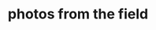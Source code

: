 ---
layout: project
title: "photos from the field"
permalink: "/Gallery/"
description: " "
image: "/assets/images/gen/content/smile.png"
gallery_limit: 100
gallery:
  - image: "https://raw.githubusercontent.com/evan-lahr/photos/main/ak.jpg" 
  - image: "https://raw.githubusercontent.com/evan-lahr/photos/main/ast10.jpg" 
  - image: "https://raw.githubusercontent.com/evan-lahr/photos/main/ast11.jpg" 
  - image: "https://raw.githubusercontent.com/evan-lahr/photos/main/ast13.jpg" 
  - image: "https://raw.githubusercontent.com/evan-lahr/photos/main/ast14.jpg" 
  - image: "https://raw.githubusercontent.com/evan-lahr/photos/main/ast15.jpeg" 
  - image: "https://raw.githubusercontent.com/evan-lahr/photos/main/ast2.jpg" 
  - image: "https://raw.githubusercontent.com/evan-lahr/photos/main/ast3.jpg" 
  - image: "https://raw.githubusercontent.com/evan-lahr/photos/main/ast4.jpg" 
  - image: "https://raw.githubusercontent.com/evan-lahr/photos/main/ast5.jpg" 
  - image: "https://raw.githubusercontent.com/evan-lahr/photos/main/ast6.jpg" 
  - image: "https://raw.githubusercontent.com/evan-lahr/photos/main/ast7.jpg" 
  - image: "https://raw.githubusercontent.com/evan-lahr/photos/main/ast8.jpg" 
  - image: "https://raw.githubusercontent.com/evan-lahr/photos/main/aus1.jpg" 
  - image: "https://raw.githubusercontent.com/evan-lahr/photos/main/aus2.jpeg" 
  - image: "https://raw.githubusercontent.com/evan-lahr/photos/main/aus3.jpeg" 
  - image: "https://raw.githubusercontent.com/evan-lahr/photos/main/crv1.jpg" 
  - image: "https://raw.githubusercontent.com/evan-lahr/photos/main/crv2.jpg" 
  - image: "https://raw.githubusercontent.com/evan-lahr/photos/main/crv3.jpg" 
  - image: "https://raw.githubusercontent.com/evan-lahr/photos/main/crv4.jpg" 
  - image: "https://raw.githubusercontent.com/evan-lahr/photos/main/mm1.JPG" 
  - image: "https://raw.githubusercontent.com/evan-lahr/photos/main/mm2.JPG" 
  - image: "https://raw.githubusercontent.com/evan-lahr/photos/main/mm3.JPG" 
  - image: "https://raw.githubusercontent.com/evan-lahr/photos/main/mm4.JPG" 
  - image: "https://raw.githubusercontent.com/evan-lahr/photos/main/mm5.JPG" 
  - image: "https://raw.githubusercontent.com/evan-lahr/photos/main/mm7.JPG" 
  - image: "https://raw.githubusercontent.com/evan-lahr/photos/main/mm8.JPG" 
  - image: "https://raw.githubusercontent.com/evan-lahr/photos/main/mm9.jpg" 
  - image: "https://raw.githubusercontent.com/evan-lahr/photos/main/mm10.jpg" 
  - image: "https://raw.githubusercontent.com/evan-lahr/photos/main/mm11.jpg" 
  - image: "https://raw.githubusercontent.com/evan-lahr/photos/main/mm12.jpg" 
  - image: "https://raw.githubusercontent.com/evan-lahr/photos/main/mm13.jpg" 
  - image: "https://raw.githubusercontent.com/evan-lahr/photos/main/mm14.jpg" 
  - image: "https://raw.githubusercontent.com/evan-lahr/photos/main/mm15.jpg" 
  - image: "https://raw.githubusercontent.com/evan-lahr/photos/main/mm16.JPG" 
  - image: "https://raw.githubusercontent.com/evan-lahr/photos/main/mm17.JPG" 
  - image: "https://raw.githubusercontent.com/evan-lahr/photos/main/mm18.JPG" 
  - image: "https://raw.githubusercontent.com/evan-lahr/photos/main/mm19.JPG" 
  - image: "https://raw.githubusercontent.com/evan-lahr/photos/main/nz1.jpg" 
  - image: "https://raw.githubusercontent.com/evan-lahr/photos/main/nz2.jpg" 
  - image: "https://raw.githubusercontent.com/evan-lahr/photos/main/nz3.jpg" 
  - image: "https://raw.githubusercontent.com/evan-lahr/photos/main/nz4.jpg" 
  - image: "https://raw.githubusercontent.com/evan-lahr/photos/main/nz5.jpg" 
  - image: "https://raw.githubusercontent.com/evan-lahr/photos/main/nz6.jpg" 
  - image: "https://raw.githubusercontent.com/evan-lahr/photos/main/nz7.jpg" 
  - image: "https://raw.githubusercontent.com/evan-lahr/photos/main/nz8.jpg" 
  - image: "https://raw.githubusercontent.com/evan-lahr/photos/main/nz9.jpg" 
  - image: "https://raw.githubusercontent.com/evan-lahr/photos/main/tch1.jpg" 
  - image: "https://raw.githubusercontent.com/evan-lahr/photos/main/tch2.jpg" 
  - image: "https://raw.githubusercontent.com/evan-lahr/photos/main/tch3.JPG" 
  - image: "https://raw.githubusercontent.com/evan-lahr/photos/main/tch4.JPG" 
  - image: "https://raw.githubusercontent.com/evan-lahr/photos/main/tch5.JPG" 
  - image: "https://raw.githubusercontent.com/evan-lahr/photos/main/tch7.JPG" 
  - image: "https://raw.githubusercontent.com/evan-lahr/photos/main/wa2.jpg" 
---